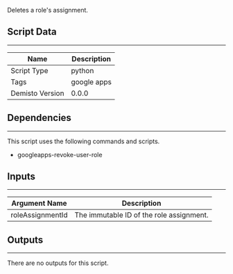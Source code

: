 Deletes a role's assignment.

## Script Data
---

| **Name** | **Description** |
| --- | --- |
| Script Type | python |
| Tags | google apps |
| Demisto Version | 0.0.0 |

## Dependencies
---
This script uses the following commands and scripts.
* googleapps-revoke-user-role

## Inputs
---

| **Argument Name** | **Description** |
| --- | --- |
| roleAssignmentId | The immutable ID of the role assignment. |

## Outputs
---
There are no outputs for this script.
